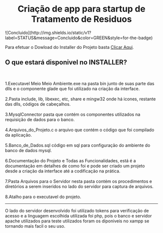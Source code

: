 <h1 align="center"> Criação de app para startup de Tratamento de Residuos </h1>
![Concluido](http://img.shields.io/static/v1?label=STATUS&message=Concluido&color=GREEN&style=for-the-badge)

Para efetuar o Dowload do Installer do Projeto basta  [Clicar Aqui](https://drive.google.com/file/d/1xbxh8SHUmvMAg3J6VALALKRgQCl5XUp4/view?usp=sharing).<br>
<h2>O que estará disponivel no INSTALLER?</h2><br>

  1.Executavel Meio Meio Ambiente.exe na pasta bin junto de suas parte das dlls e o componente glade que foi utilizado na criação da interface.<br>  
  2.Pasta include, lib, libexec, etc, share e mingw32 onde há icones, restante das dlls, códigos de cabeçalhos.<br><br>
  3.MysqlConnector pasta que contém os componentes utilizados na requisição de dados para o banco.<br><br>
  4.Arquivos_do_Projeto.c o arquivo que contém o código que foi compilado da aplicação.<br><br>
  5.Banco_de_Dados.sql código em sql para configuração do ambiente do banco de dados mysql.<br><br>
  6.Documentação do Projeto e Todas as Funcionalidades, está é a documentação em detalhes de como foi e pode ser criado um projeto desde a criação da interface até a codificação na prática.<br><br>
  7.Pasta Arquivos para o Servidor nesta pasta contém os procedimentos e diretórios a serem inseridos no lado do servidor para captura de arquivos.<br><br>
  8.Atalho para o executavel do projeto.<br>
  <hr>

O lado do servidor desenvolvido foi utilizado tokens para verificação de acesso e a linguagem escolhida utilizada foi php, pois o banco e servidor apache utilizados para teste utilizados foram os diponiveis no xampp se tornando mais facil o seu uso.
